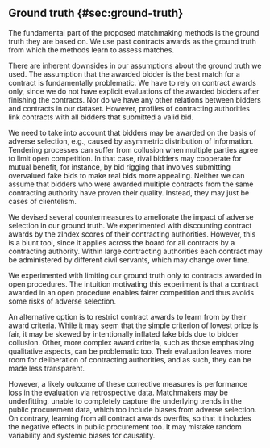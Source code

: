 ## Ground truth {#sec:ground-truth}

The fundamental part of the proposed matchmaking methods is the ground truth they are based on.
We use past contracts awards as the ground truth from which the methods learn to assess matches.

There are inherent downsides in our assumptions about the ground truth we used.
The assumption that the awarded bidder is the best match for a contract is fundamentally problematic.
We have to rely on contract awards only, since we do not have explicit evaluations of the awarded bidders after finishing the contracts.
Nor do we have any other relations between bidders and contracts in our dataset.
However, profiles of contracting authorities link contracts with all bidders that submitted a valid bid.

We need to take into account that bidders may be awarded on the basis of adverse selection, e.g., caused by asymmetric distribution of information.
Tendering processes can suffer from collusion when multiple parties agree to limit open competition.
In that case, rival bidders may cooperate for mutual benefit, for instance, by bid rigging that involves submitting overvalued fake bids to make real bids more appealing.
Neither we can assume that bidders who were awarded multiple contracts from the same contracting authority have proven their quality.
Instead, they may just be cases of clientelism.

<!--
Cartels are explicit collusion agreements.
A close problem: monopoly

Can we identify "bad" bidders? Do they exhibit certain patterns that we can recognize in the data?
(Perhaps we can use data from ÚOHS. However, Sbírka rozhodnutí by ÚOHS is not machine readable.)

What we have is this: Similar contracts are usually awarded to these bidders.

Matchmaking can therefore serve only as pre-filtering.
The problem with filtering is that it potentially leaves relevant bidders behind, so that we cannot say that the bias will be dealt with by manual screening of the matches.

Since learning from contracts awarded in the past is the fundamental part of our machine learning approach, the key question is this: Is the bias severe enough to make it better to avoid learning from past contracts?

Nevertheless, how can matchmaking work without learning from the awarded contracts? Can it only employ similarity-based retrieval?
-->

We devised several countermeasures to ameliorate the impact of adverse selection in our ground truth.
We experimented with discounting contract awards by the zIndex scores of their contracting authorities.
However, this is a blunt tool, since it applies across the board for all contracts by a contracting authority.
Within large contracting authorities each contract may be administered by different civil servants, which may change over time.

We experimented with limiting our ground truth only to contracts awarded in open procedures.
The intuition motivating this experiment is that a contract awarded in an open procedure enables fairer competition and thus avoids some risks of adverse selection.

An alternative option is to restrict contract awards to learn from by their award criteria.
While it may seem that the simple criterion of lowest price is fair, it may be skewed by intentionally inflated fake bids due to bidder collusion.
Other, more complex award criteria, such as those emphasizing qualitative aspects, can be problematic too.
Their evaluation leaves more room for deliberation of contracting authorities, and as such, they can be made less transparent.

However, a likely outcome of these corrective measures is performance loss in the evaluation via retrospective data.
Matchmakers may be underfitting, unable to completely capture the underlying trends in the public procurement data, which too include biases from adverse selection.
On contrary, learning from all contract awards overfits, so that it includes the negative effects in public procurement too.
It may mistake random variability and systemic biases for causality.
